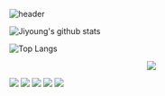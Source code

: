 <!--
**jiyeong1004/jiyeong1004** is a ✨ _special_ ✨ repository because its `README.md` (this file) appears on your GitHub profile.-->

![header](https://capsule-render.vercel.app/api?type=wave&color=gradient&height=350&section=header&text=Jiyoung%20Kim&fontSize=70&fontColor=FFFFFF&animation=twinkling)

![Jiyoung's github stats](https://github-readme-stats.vercel.app/api?username=jiyeong1004&show_icons=true)

![Top Langs](https://github-readme-stats.vercel.app/api/top-langs/?username=jiyeong1004&layout=compact)

<p align='center'><a><img src="https://img.shields.io/badge/codingjy1004@naver.com-ABF200?style=flat-square&logo=Naver&logoColor=white"/></a><br></p>

<a href="" target="_blank"><img src="https://img.shields.io/badge/Java-36589C?style=flat-square&logo=JAVA&logoColor=white"/></a>
<a href="" target="_blank"><img src="https://img.shields.io/badge/Python-368AFF?style=flat-square&logo=Python&logoColor=white"/></a>
<a href="" target="_blank"><img src="https://img.shields.io/badge/JavaScript-F7DF1E?style=flat-square&logo=JavaScript&logoColor=white"/></a>
<a href="" target="_blank"><img src="https://img.shields.io/badge/Spring-6DB33F?style=flat-square&logo=Spring&logoColor=white"/></a>
<a href="" target="_blank"><img src="https://img.shields.io/badge/MySQL-4ABFD3?style=flat-square&logo=MySQL&logoColor=white"/></a>
